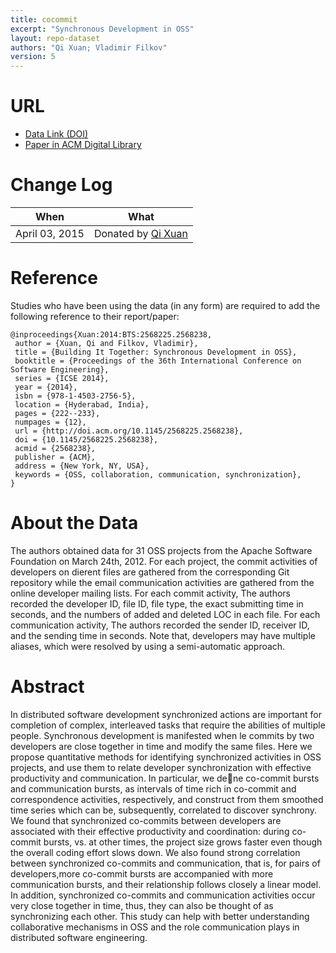 ```yaml
---
title: cocommit
excerpt: "Synchronous Development in OSS"
layout: repo-dataset
authors: "Qi Xuan; Vladimir Filkov"
version: 5
---
```



# URL

  * [Data Link (DOI)](https://doi.org/10.5281/zenodo.268469)
  * [Paper in ACM Digital Library](http://dl.acm.org/citation.cfm?id=2568238)

# Change Log

When | What
---- | ----
April 03, 2015| Donated by [Qi Xuan](/repo/people/data-donors/promise5.html)


# Reference

Studies who have been using the data (in any form) are required to add the following reference to their report/paper:

```
@inproceedings{Xuan:2014:BTS:2568225.2568238,
 author = {Xuan, Qi and Filkov, Vladimir},
 title = {Building It Together: Synchronous Development in OSS},
 booktitle = {Proceedings of the 36th International Conference on Software Engineering},
 series = {ICSE 2014},
 year = {2014},
 isbn = {978-1-4503-2756-5},
 location = {Hyderabad, India},
 pages = {222--233},
 numpages = {12},
 url = {http://doi.acm.org/10.1145/2568225.2568238},
 doi = {10.1145/2568225.2568238},
 acmid = {2568238},
 publisher = {ACM},
 address = {New York, NY, USA},
 keywords = {OSS, collaboration, communication, synchronization},
}
```

# About the Data
The authors obtained data for 31 OSS projects from the Apache Software Foundation  on March 24th, 2012. For  each project, the commit activities of developers on dierent  files are gathered from the corresponding Git repository while the email communication  activities  are  gathered  from  the  online  developer mailing lists.  For  each commit activity,  The authors recorded the developer ID, file ID, file type, the exact submitting time in seconds, and the numbers of added and deleted LOC in each file.  For  each communication activity,  The authors recorded the sender ID, receiver ID, and the sending  time  in  seconds. Note that, developers may have multiple aliases, which were resolved  by  using  a  semi-automatic  approach.

# Abstract
In  distributed  software  development  synchronized  actions are important for completion of complex, interleaved tasks that  require  the  abilities  of  multiple  people.   Synchronous development  is  manifested  when le  commits  by  two  developers  are  close  together  in  time  and  modify  the  same files.   Here  we  propose  quantitative  methods  for  identifying  synchronized  activities  in  OSS  projects,  and  use  them to relate developer synchronization with effective productivity and communication.  In particular, we dene co-commit bursts and communication bursts, as intervals of time rich in co-commit and correspondence activities,  respectively,  and construct  from  them  smoothed  time  series  which  can  be, subsequently, correlated to discover synchrony.   We found that synchronized co-commits between developers are associated with their  effective productivity  and  coordination:  during co-commit bursts, vs.  at other times, the project size grows faster even though  the  overall  coding  effort  slows  down. We  also found  strong  correlation  between  synchronized  co-commits and communication, that is, for pairs of developers,more co-commit bursts are accompanied with more communication bursts, and their relationship follows closely a linear model.  In addition, synchronized co-commits and communication  activities  occur  very  close  together  in  time,  thus, they  can  also  be  thought  of  as  synchronizing  each  other. This  study  can  help  with  better  understanding  collaborative mechanisms in OSS and the role communication plays in distributed software engineering.
